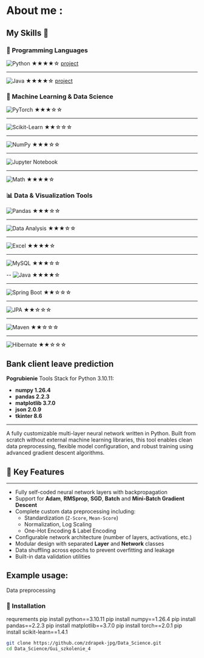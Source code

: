 # About me :

## My Skills 🧠

### 🐍 Programming Languages  
![Python](https://img.shields.io/badge/Python-3776AB?style=for-the-badge&logo=python&logoColor=white) ★★★★☆  [project](https://github.com/zdrapek-jpg/Data_Science/tree/main/Gui_szkolenie_4)

---
![Java](https://img.shields.io/badge/Java-ED8B00?style=for-the-badge&logo=openjdk&logoColor=white) ★★★★☆ [project](https://github.com/zdrapek-jpg/RezerwacjaWizyt1)




### 🧠 Machine Learning & Data Science 
![PyTorch](https://img.shields.io/badge/PyTorch-EE4C2C?style=for-the-badge&logo=pytorch&logoColor=white) ★★★☆☆  

---
![Scikit-Learn](https://img.shields.io/badge/Scikit--Learn-F7931E?style=for-the-badge&logo=scikit-learn&logoColor=white) ★★☆☆☆  

---


![NumPy](https://img.shields.io/badge/NumPy-013243?style=for-the-badge&logo=NumPy&logoColor=white) ★★★☆☆ 

---

![Jupyter Notebook](https://img.shields.io/badge/Jupyter-F37626?style=for-the-badge&logo=jupyter&logoColor=white) 

---

![Math](https://img.shields.io/badge/Math-logic%20and%20models-blue?style=for-the-badge) ★★★★☆  


### 📊 Data & Visualization Tools  

![Pandas](https://img.shields.io/badge/Pandas-150458?style=for-the-badge&logo=pandas&logoColor=white) ★★★☆☆  

---
![Data Analysis](https://img.shields.io/badge/Data%20Analysis-insights%20from%20data-9c27b0?style=for-the-badge&logo=chart-bar&logoColor=white) ★★★☆☆

---
![Excel](https://img.shields.io/badge/Excel-217346?style=for-the-badge&logo=microsoft-excel&logoColor=white) ★★★★☆  

---

![MySQL](https://img.shields.io/badge/MySQL-4479A1?style=for-the-badge&logo=mysql&logoColor=white) ★★★☆☆


--
![Java](https://img.shields.io/badge/Java-ED8B00?style=for-the-badge&logo=openjdk&logoColor=white) ★★★★☆

---
![Spring Boot](https://img.shields.io/badge/Spring%20Boot-6DB33F?style=for-the-badge&logo=spring-boot&logoColor=white) ★★☆☆☆

---
![JPA](https://img.shields.io/badge/JPA-007396?style=for-the-badge&logo=java&logoColor=white) ★★☆☆☆

---
![Maven](https://img.shields.io/badge/Maven-C71A36?style=for-the-badge&logo=apache-maven&logoColor=white) ★★☆☆☆

---
![Hibernate](https://img.shields.io/badge/Hibernate-59666C?style=for-the-badge&logo=hibernate&logoColor=white) ★★☆☆☆

## Bank client leave prediction
**Pogrubienie**  Tools Stack  for Python 3.10.11:
- **numpy  1.26.4**
- **pandas 2.2.3**
- **matplotlib 3.7.0**
- **json 2.0.9**
- **tkinter 8.6**
  
---
A fully customizable multi-layer neural network written in Python. Built from scratch without external machine learning libraries, this tool enables clean data preprocessing, flexible model configuration, and robust training using advanced gradient descent algorithms.
## 🌟 Key Features
---

- Fully self-coded neural network layers with backpropagation
- Support for **Adam**, **RMSprop**, **SGD**, **Batch** and **Mini-Batch Gradient Descent**
- Complete custom data preprocessing including:
  - Standardization (`Z-Score`, `Mean-Score`)
  - Normalization, Log Scaling
  - One-Hot Encoding & Label Encoding
- Configurable network architecture (number of layers, activations, etc.)
- Modular design with separated **Layer** and **Network** classes
- Data shuffling across epochs to prevent overfitting and leakage
- Built-in data validation utilities
## Example usage:
Data preprocessing




### 🔧 Installation

requrements 
pip install python==3.10.11
pip install numpy==1.26.4
pip install pandas==2.2.3
pip install matplotlib==3.7.0
pip install torch==2.0.1
pip install scikit-learn==1.4.1

```bash
git clone https://github.com/zdrapek-jpg/Data_Science.git
cd Data_Science/Gui_szkolenie_4


